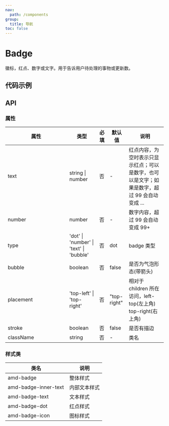 ```yaml
---
nav:
  path: /components
group:
  title: 导航
toc: false
---
```


# Badge
徽标，红点、数字或文字。用于告诉用户待处理的事物或更新数。
## 代码示例
<code src='../../demo/pages/Badge'></code>

## API

### 属性

| 属性 | 类型 | 必填 | 默认值 | 说明 |
| -----|-----|-----|-----|----- |
| text | string &verbar; number | 否 | - | 红点内容，为空时表示只显示红点；可以是数字，也可以是文字；如果是数字，超过 99 会自动变成 ... |
| number | number | 否 | - | 数字内容，超过 99 会自动变成 99+ |
| type | 'dot' &verbar; 'number' &verbar; 'text' &verbar; 'bubble' | 否 | dot | badge 类型 |
| bubble | boolean | 否 | false | 是否为气泡形态(带箭头) |
| placement | 'top-left' &verbar; 'top-right' | 否 | "top-right" | 相对于 children 所在访问，left-top(左上角) top-right(右上角) |
| stroke | boolean | 否 | false | 是否有描边 |
| className | string | 否 | - | 类名 |

### 样式类
| 类名 | 说明 |
| -----|-----|
| amd-badge | 整体样式 |
| amd-badge-inner-text | 内部文本样式 |
| amd-badge-text | 文本样式 |
| amd-badge-dot | 红点样式 |
| amd-badge-icon | 图标样式 |

<style> 
table th:first-of-type { width: 180px; } 
.__dumi-default-layout-content article table:first-of-type th:nth-of-type(2)  {
    width: 140px
} 
.__dumi-default-layout-content article table:first-of-type th:nth-of-type(3)  {
    width: 30px
} 
.__dumi-default-layout-content article table:first-of-type th:nth-of-type(4)  {
    width: 50px
} 
</style> 